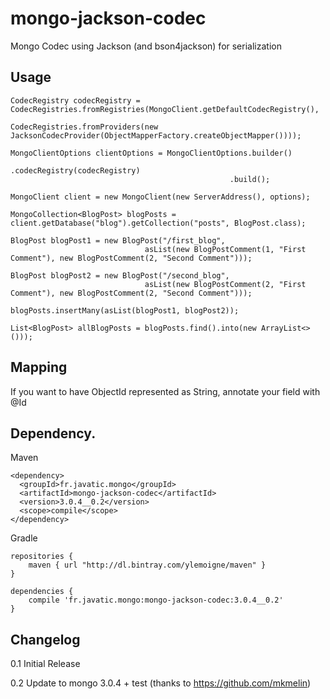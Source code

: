 # mongo-jackson-codec
Mongo Codec using Jackson (and bson4jackson) for serialization

Usage
------
    CodecRegistry codecRegistry = CodecRegistries.fromRegistries(MongoClient.getDefaultCodecRegistry(),
                                                                 CodecRegistries.fromProviders(new JacksonCodecProvider(ObjectMapperFactory.createObjectMapper())));
    
    MongoClientOptions clientOptions = MongoClientOptions.builder()
                                                     .codecRegistry(codecRegistry)
                                                     .build();
    
    MongoClient client = new MongoClient(new ServerAddress(), options);
    
    MongoCollection<BlogPost> blogPosts = client.getDatabase("blog").getCollection("posts", BlogPost.class);
    
    BlogPost blogPost1 = new BlogPost("/first_blog",
                                  asList(new BlogPostComment(1, "First Comment"), new BlogPostComment(2, "Second Comment")));
    
    BlogPost blogPost2 = new BlogPost("/second_blog",
                                  asList(new BlogPostComment(2, "First Comment"), new BlogPostComment(2, "Second Comment")));
    
    blogPosts.insertMany(asList(blogPost1, blogPost2));
    
    List<BlogPost> allBlogPosts = blogPosts.find().into(new ArrayList<>()));


Mapping
--------
If you want to have ObjectId represented as String, annotate your field with @Id

Dependency.
------

Maven

    <dependency>
      <groupId>fr.javatic.mongo</groupId>
      <artifactId>mongo-jackson-codec</artifactId>
      <version>3.0.4__0.2</version>
      <scope>compile</scope>
    </dependency>

Gradle

    repositories {
        maven { url "http://dl.bintray.com/ylemoigne/maven" }
    }

    dependencies {
        compile 'fr.javatic.mongo:mongo-jackson-codec:3.0.4__0.2'
    }

Changelog
----------
0.1 Initial Release

0.2 Update to mongo 3.0.4 + test (thanks to https://github.com/mkmelin)

